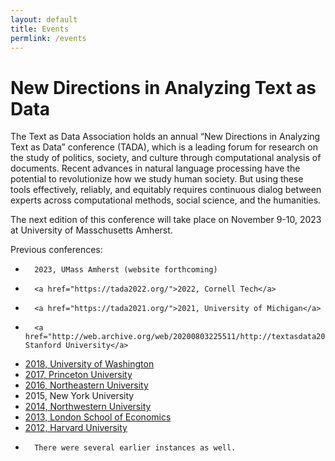 ```yaml
---
layout: default
title: Events
permlink: /events
---
```


# New Directions in Analyzing Text as Data

The Text as Data Association holds an annual “New Directions in Analyzing Text as Data” conference (TADA),
which is
a leading forum for research on the study of politics, society, and culture through computational analysis of documents. Recent advances in natural language processing have the potential to revolutionize how we study human society. But using these tools effectively, reliably, and equitably requires continuous dialog between experts across computational methods, social science, and the humanities.


The next edition of this conference will take place on
November 9-10, 2023 at University of Masschusetts Amherst.

Previous conferences:

-       2023, UMass Amherst (website forthcoming)
-       <a href="https://tada2022.org/">2022, Cornell Tech</a>
-       <a href="https://tada2021.org/">2021, University of Michigan</a>
-       <a href="http://web.archive.org/web/20200803225511/http://textasdata2019.net/">2019, Stanford University</a>
-	<a href="http://web.archive.org/web/20220627214230/https://nlp.washington.edu/tada2018">2018, University of Washington</a>
-	<a href="https://textasdata2017.net/">2017, Princeton University</a>
-	<a href="https://www.northeastern.edu/textasdata2016/">2016, Northeastern University</a>
-	2015, New York University
-	<a href="https://projects.iq.harvard.edu/ptr/uncements/new-directions-analyzing-text-data">2014, Northwestern University</a>
-	<a href="https://kenbenoit.net/new-directions-in-analyzing-text-as-data-workshop-2013/">2013, London School of Economics</a>
-	<a href="https://www.cs.cornell.edu/home/llee/extra/new-directions-analyzing-text-data-2012.html">2012, Harvard University</a>
-       There were several earlier instances as well.



<!--
<div>
<iframe src="https://calendar.google.com/calendar/embed?src=ulh7aikc87urba28um67eui7u4%40group.calendar.google.com&ctz=Europe/London" style="border: 0" width="800" height="600" frameborder="0" scrolling="no"></iframe>
</div> -->
